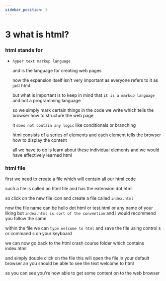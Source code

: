 ```yaml
---
sidebar_position: 3
---
```


# 3 what is html?

### html stands for

- `hyper text markup language`

  and is the language for creating web pages

  now the expansion itself isn't very important as everyone refers to it as just html

  but what is important is to keep in mind that `it is a markup language` and not a programming language

  so we simply mark certain things in the code we write which tells the browser how to structure the web page

  it `does not contain any logic` like conditionals or branching

  html consists of a series of elements and each element tells the browser how to display the content

  all we have to do is learn about these individual elements and we would have effectively learned html

### html file

first we need to create a file which will contain all our html code

such a file is called an html file and has the extension dot html

so click on the new file icon and create a file called `index.html`

now the file name can be hello dot html or test.html or any name of your liking but
`index.html is sort of the convention` and i would recommend you follow the same

within the file we can `type welcome to html` and save the file using control s
or command s on your keyboard

we can now go back to the html crash course folder which contains index.html

and simply double click on the file this will open the file in your default browser an you should be able to see the text welcome to html

as you can see you're now able to get some content on to the web browser
